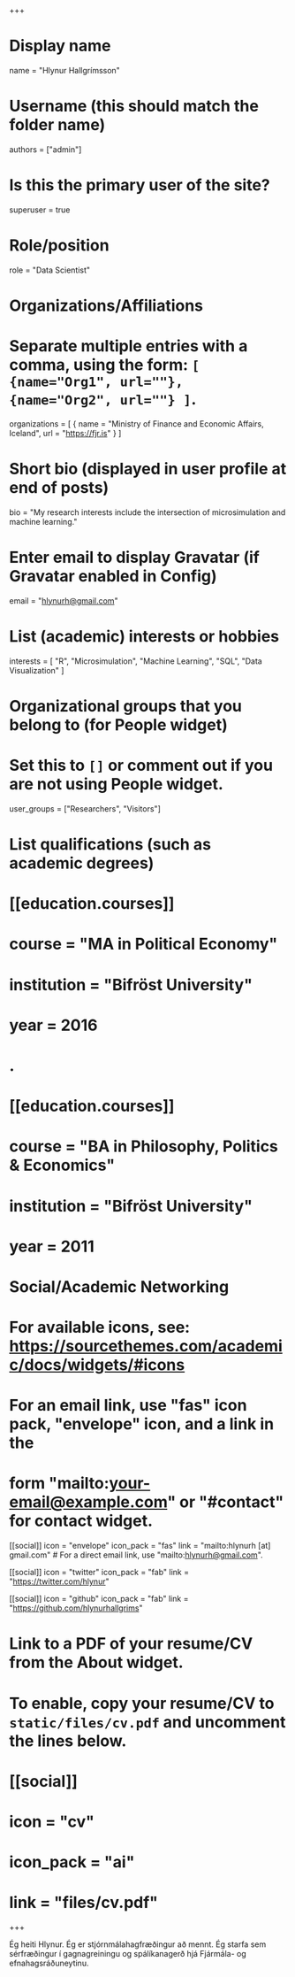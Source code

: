 +++
# Display name
name = "Hlynur Hallgrímsson"

# Username (this should match the folder name)
authors = ["admin"]

# Is this the primary user of the site?
superuser = true

# Role/position
role = "Data Scientist"

# Organizations/Affiliations
#   Separate multiple entries with a comma, using the form: `[ {name="Org1", url=""}, {name="Org2", url=""} ]`.
organizations = [ { name = "Ministry of Finance and Economic Affairs, Iceland", url = "https://fjr.is" } ]

# Short bio (displayed in user profile at end of posts)
bio = "My research interests include the intersection of microsimulation and machine learning."

# Enter email to display Gravatar (if Gravatar enabled in Config)
email = "hlynurh@gmail.com"

# List (academic) interests or hobbies
interests = [
  "R",
  "Microsimulation",
  "Machine Learning",
  "SQL",
  "Data Visualization"
]

# Organizational groups that you belong to (for People widget)
#   Set this to `[]` or comment out if you are not using People widget.
user_groups = ["Researchers", "Visitors"]

# List qualifications (such as academic degrees)
# [[education.courses]]
#   course = "MA in Political Economy"
#   institution = "Bifröst University"
#   year = 2016
# .
# [[education.courses]]
#   course = "BA in Philosophy, Politics & Economics"
#   institution = "Bifröst University"
#   year = 2011

# Social/Academic Networking
# For available icons, see: https://sourcethemes.com/academic/docs/widgets/#icons
#   For an email link, use "fas" icon pack, "envelope" icon, and a link in the
#   form "mailto:your-email@example.com" or "#contact" for contact widget.

[[social]]
  icon = "envelope"
  icon_pack = "fas"
  link = "mailto:hlynurh [at] gmail.com"  # For a direct email link, use "mailto:hlynurh@gmail.com".

[[social]]
  icon = "twitter"
  icon_pack = "fab"
  link = "https://twitter.com/hlynur"

[[social]]
  icon = "github"
  icon_pack = "fab"
  link = "https://github.com/hlynurhallgrims"

# Link to a PDF of your resume/CV from the About widget.
# To enable, copy your resume/CV to `static/files/cv.pdf` and uncomment the lines below.
# [[social]]
#   icon = "cv"
#   icon_pack = "ai"
#   link = "files/cv.pdf"

+++

Ég heiti Hlynur. Ég er stjórnmálahagfræðingur að mennt. Ég starfa sem sérfræðingur í gagnagreiningu og spálíkanagerð hjá Fjármála- og efnahagsráðuneytinu.